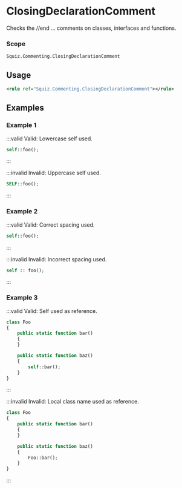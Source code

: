 # ClosingDeclarationComment

Checks the //end ... comments on classes, interfaces and functions.

### Scope

`Squiz.Commenting.ClosingDeclarationComment`

## Usage

```xml
<rule ref="Squiz.Commenting.ClosingDeclarationComment"></rule>
```

## Examples

### Example 1

:::valid Valid: Lowercase self used.
```php
self::foo();
```
:::

:::invalid Invalid: Uppercase self used.
```php
SELF::foo();
```
:::

### Example 2

:::valid Valid: Correct spacing used.
```php
self::foo();
```
:::

:::invalid Invalid: Incorrect spacing used.
```php
self :: foo();
```
:::

### Example 3

:::valid Valid: Self used as reference.
```php
class Foo
{
    public static function bar()
    {
    }

    public static function baz()
    {
        self::bar();
    }
}
```
:::

:::invalid Invalid: Local class name used as reference.
```php
class Foo
{
    public static function bar()
    {
    }

    public static function baz()
    {
        Foo::bar();
    }
}
```
:::